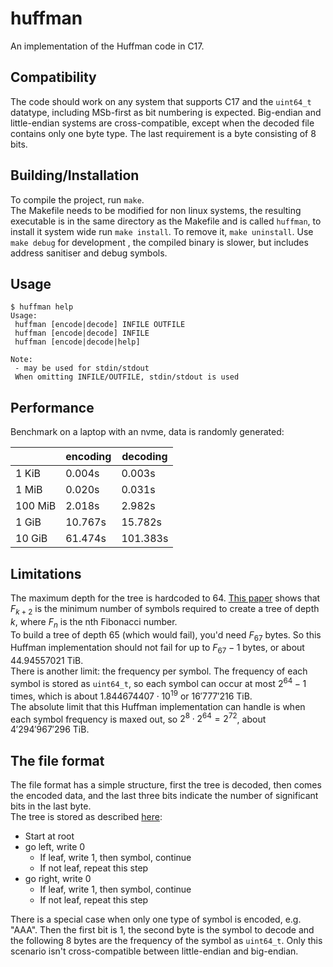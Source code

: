 # huffman
An implementation of the Huffman code in C17.
## Compatibility
The code should work on any system that supports C17 and the `uint64_t` datatype, including MSb-first as bit numbering is expected. Big-endian and little-endian systems are cross-compatible, except when the decoded file contains only one byte type. The last requirement is a byte consisting of 8 bits.

## Building/Installation
To compile the project, run `make`.  
The Makefile needs to be modified for non linux systems, the resulting executable is in the same directory as the Makefile and is called `huffman`, to install it system wide run `make install`. To remove it, `make uninstall`. Use `make debug` for development , the compiled binary is slower, but includes address sanitiser and debug symbols.

## Usage
```
$ huffman help
Usage:
 huffman [encode|decode] INFILE OUTFILE
 huffman [encode|decode] INFILE
 huffman [encode|decode|help]

Note:
 - may be used for stdin/stdout
 When omitting INFILE/OUTFILE, stdin/stdout is used
```

## Performance
Benchmark on a laptop with an nvme, data is randomly generated:

|| encoding | decoding
|--- | --- | ---
|1 KiB | 0.004s | 0.003s
|1 MiB | 0.020s | 0.031s
|100 MiB | 2.018s | 2.982s
|1 GiB | 10.767s | 15.782s
|10 GiB | 61.474s | 101.383s

## Limitations
The maximum depth for the tree is hardcoded to 64. [This paper](https://tmo.jpl.nasa.gov/progress_report/42-110/110N.PDF) shows that $F_{k+2}$ is the minimum number of symbols required to create a tree of depth $k$, where $F_n$ is the nth Fibonacci number.  
To build a tree of depth 65 (which would fail), you'd need $F_{67}$ bytes. So this Huffman implementation should not fail for up to $F_{67}-1$ bytes, or about $44.94557021$ TiB.    
There is another limit: the frequency per symbol. The frequency of each symbol is stored as `uint64_t`, so each symbol can occur at most $2^{64}-1$ times, which is about $1.844674407\cdot10^{19}$ or $16'777'216$ TiB.  
The absolute limit that this Huffman implementation can handle is when each symbol frequency is maxed out, so $2^8\cdot2^{64}=2^{72}$, about $4'294'967'296$ TiB.

## The file format
The file format has a simple structure, first the tree is decoded, then comes the encoded data, and the last three bits indicate the number of significant bits in the last byte.  
The tree is stored as described [here](https://stackoverflow.com/a/759766/15833045):  
- Start at root  
- go left, write 0   
    - If leaf, write 1, then symbol, continue  
    - If not leaf, repeat this step  
- go right, write 0  
    - If leaf, write 1, then symbol, continue  
    - If not leaf, repeat this step  

There is a special case when only one type of symbol is encoded, e.g. "AAA". Then the first bit is 1, the second byte is the symbol to decode and the following 8 bytes are the frequency of the symbol as `uint64_t`. Only this scenario isn't cross-compatible between little-endian and big-endian.
